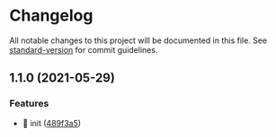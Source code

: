 # Changelog

All notable changes to this project will be documented in this file. See [standard-version](https://github.com/conventional-changelog/standard-version) for commit guidelines.

## 1.1.0 (2021-05-29)


### Features

* 🎸 init ([489f3a5](https://github.com/joaomede/vue3-xlsx/commit/489f3a5401cec742a0c0e9b517bb5a68f951ec94))
